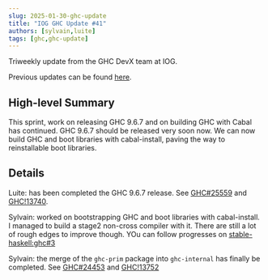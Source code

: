 ```yaml
---
slug: 2025-01-30-ghc-update
title: "IOG GHC Update #41"
authors: [sylvain,luite]
tags: [ghc,ghc-update]
---
```


Triweekly update from the GHC DevX team at IOG.

<!-- truncate -->

Previous updates can be found [here](https://engineering.iog.io/tags/ghc-update).

## High-level Summary

This sprint, work on releasing GHC 9.6.7 and on building GHC with Cabal has
continued. GHC 9.6.7 should be released very soon now. We can now build GHC and
boot libraries with cabal-install, paving the way to reinstallable boot
libraries.

## Details

Luite: has been completed the GHC 9.6.7 release. See
[GHC#25559](https://gitlab.haskell.org/ghc/ghc/-/issues/25559) and
[GHC!13740](https://gitlab.haskell.org/ghc/ghc/-/merge_requests/13740).

Sylvain: worked on bootstrapping GHC and boot libraries with cabal-install. I
managed to build a stage2 non-cross compiler with it. There are still a lot of
rough edges to improve though. YOu can follow progresses on
[stable-haskell:ghc#3](https://github.com/stable-haskell/ghc/pull/3)

Sylvain: the merge of the `ghc-prim` package into `ghc-internal` has finally be
completed. See [GHC#24453](https://gitlab.haskell.org/ghc/ghc/-/issues/24453)
and [GHC!13752](https://gitlab.haskell.org/ghc/ghc/-/merge_requests/13752)
